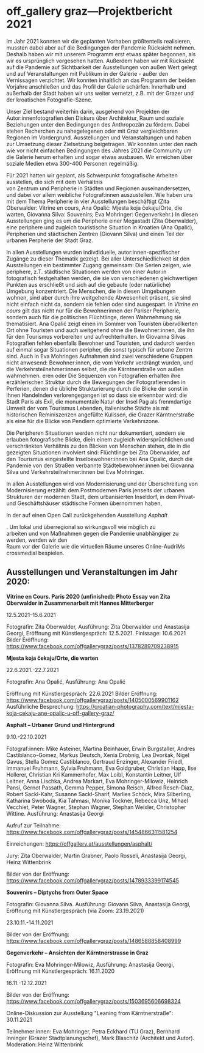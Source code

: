 # off_gallery graz&mdash;Projektbericht 2021

Im Jahr 2021 konnten wir die geplanten Vorhaben größtenteils realisieren, mussten dabei aber auf die Bedingungen der Pandemie Rücksicht nehmen. Deshalb haben wir mit unserem Programm erst etwas später begonnen, als wir es ursprünglich vorgesehen hatten. Außerdem haben wir mit Rücksicht auf die Pandemie auf Sichtbarkeit der Ausstellungen von außen Wert gelegt und auf Veranstaltungen mit Publikum in der Galerie - außer den Vernissagen verzichtet. Wir konnten inhaltlich an das Programm der beiden Vorjahre anschließen und das Profil der Galerie schärfen. Innerhalb und außerhalb der Stadt haben wir uns weiter vernetzt, z.B. mit der Grazer und der kroatischen Fotografie-Szene.

Unser Ziel bestand weiterhin darin, ausgehend von Projekten der Autor:innenfotografien den Diskurs über Architektur, Raum und soziale Beziehungen unter den Bedingungen des Anthropozän zu fördern. Dabei stehen Recherchen zu nahegelegenen oder mit Graz vergleichbaren Regionen im Vordergrund. Ausstellungen und Veranstaltungen und haben zur Umsetzung dieser Zielsetzung beigetragen. Wir konnten unter den nach wie vor nicht einfachen Bedingungen des Jahres 2021 die Community um die Galerie herum erhalten und sogar etwas ausbauen. Wir erreichen über soziale Medien etwa 300-400 Personen regelmäßig. 

Für 2021 hatten wir geplant, als Schwerpunkt fotografische Arbeiten ausstellen, die sich mit dem Verhältnis  
von Zentrum und Peripherie in Städten und Regionen auseinandersetzen, und dabei vor allem weibliche Fotograf:innen auszustellen. Wie haben uns mit dem Thema Peripherie in vier Ausstellungen beschäftigt (Zita Oberwalder: Vitrine en cours, Ana Opalić: Mjesta koja čekaju/Orte, die warten, Giovanna Silva: Souvenirs; Eva Mohringer: Gegenverkehr.) In diesen Ausstellungen ging es um die Peripherie einer Megastadt (Zita Oberwalder), eine periphere und zugleich touristische Situation in Kroatien (Ana Opalić), Peripherien und städtischen Zentren (Giovann Silva) und einen Teil der urbanen Perpherie der Stadt Graz. 

In allen Ausstellungen wurden indivdiduelle, autor:innen-spezifischer Zugänge zu dieser Thematik gezeigt. Bei aller Unterschiedlichkeit ist den Ausstellungen ein bestimmter Zugang gemeinsam: Die Serien zeigen, wie periphere, z.T. städtische Situationen werden von einer Autor:in fotografisch festgehalten werden, die sie von verschiedenen gleichwertigen Punkten aus erschließt und sich auf die gebaute (oder natürliche) Umgebung konzentriert. Die Menschen, die in diesen Umgebungen wohnen, sind aber durch ihre weitgehende Abwesenheit präsent, sie sind nicht einfach nicht da, sondern sie fehlen oder sind ausgespart. In *Vitrine en cours* gilt das nicht nur für die Bewohnerinnen der Pariser Peripherie, sondern auch für die politischen Flüchtlinge, deren Wahrnehmung sie thematisiert. Ana Opalić zeigt einen im Sommer von Touristen übervölkerten Ort ohne Touristen und auch weitgehend ohne die Bewohner:innen, die ihn für den Tourismus vorbereiten und aufrechterhalten. In Giovanna Silvas Fotografien fehlen ebenfalls Bewohner und Touristen, und dadurch werden auf einmal sogar Situationen peripher, die sonst typisch für urbane Zentrn sind. Auch in Eva Mohringes Aufnahmen sind zwei verschiedene Gruppen nicht anwesend: Bewohner:innen, die vom Verkehr verdrängt wurden, und die Verkehrsteilnehmer:innen selbst, die die Kärntnerstraße von außen wahrnehmen. eren oder Die Sequenzen von Fotografien erhalten ihre erzählerischen Struktur durch die Bewegungen der Fotografierenden in Perferien, denen die übliche Strukturierung durch die Blicke der sonst in ihnen Handelnden verlorengegangen ist so dass sie erkennbar wird: die Stadt Paris als Exil, die monumentale Natur der Insel Pag als frenmdartige Umwelt der vom Tourismus Lebenden, italienische Städte als mit historischen Reminiszenzen angefüllte Kulissen, die Grazer Kärntnerstraße als eine für die Blicke von Pendlern optimierte Verkehrszone.

Die Peripheren Situationen werden nicht nur dokumentiert, sondern sie erlauben fotografische Blicke, diein einem zugleich widersprüchlichen und verschränkten Verhältnis zu den Blicken von Menschen stehen, die in die gezeigten Situationen involviert sind: Flüchtlinge bei Zita Oberwalder, auf den Tourismus eingestellte Inselbewohner:innen bei Ana Opalić, durch die Pandemie von den Straßen verbannte Städtebewohner:innen bei Giovanna Silva und Verkehrsteilnehmer:innen bei Eva Mohringer. 

In allen Ausstellungen wird von Modernisierung und der Überschreitung von Modernisierung erzählt: dem Postmodernen Paris jenseits der urbanen Strukturen der modernen Stadt, dem urbanisierten Inseldorf, in dem Privat- und Geschäftshäuser städtische Formen übernommen haben, 

In der auf einen Open Call zurückgehenden Ausstellung *Asphalt* 

. Um lokal und überregional so wirkungsvoll wie möglich zu  
arbeiten und von Maßnahmen gegen die Pandemie unabhängiger zu werden, werden wir den  
Raum vor der Galerie wie die virtuellen Räume unseres Online-AudriMs crossmedial bespielen.

## Ausstellungen und Veranstaltungen im Jahr 2020:

**Vitrine en Cours. Paris 2020 (unfinished): Photo Essay von Zita Oberwalder in Zusammenarbeit mit Hannes Mitterberger**


12.5.2021–15.6.2021

Fotografin: Zita Oberwalder, Ausführung: Zita Oberwalder und Anastasija Georgi, Eröffnung mit Künstlergespräch: 12.5.2021. Finissage: 10.6.2021
Bilder Eröffnung: https://www.facebook.com/offgallerygraz/posts/1378289709238915


**Mjesta koja čekaju/Orte, die warten**


22.6.2021.-22.7.2021

Fotografin: Ana Opalić, Ausführung: Ana Opalić


Eröffnung mit Künstlergespräch: 22.6.2021
Bilder Eröffnung: https://www.facebook.com/offgallerygraz/posts/1405000569901162 
Ausführliche Besprechung: https://croatian-photography.com/text/mjesta-koja-cekaju-ane-opalic-u-off-gallery-graz/ 


**Asphalt – Urbaner Grund und Hintergrund**

9.10.-22.10.2021 


Fotograf:innen: Mike Asteiner, Martina Beinhauer, Erwin Burgstaller, Andres Castiblanco-Gomez, Markus Deutsch, Xenia Drobnig, Lea Dvoršak, Nigel Gavus, Stella Gomez Castiblanco, Gertraud Enzinger, Alexander Friedl, Immanuel Fruhmann, Sylvia Fruhmann, Eva Goldgruber, Christian Happ, Ilse Hollerer, Christian Kri Kammerhofer, Max Loibl, Konstantin Leitner, Ulf Leitner, Anna Lischka, Andrea Markart, Eva Mohringer-Milowiz, Heinrich Pansi, Gernot Passath, Gemma Pepper, Simona Reisch, Alfred Resch-Diaz, Robert Sackl-Kahr, Susanne Sackl-Sharif, Marlies Schöck, Mira Silberling, Katharina Swoboda, Kia Tahmasi, Monika Tockner, Rebecca Unz, Mihael Vecchiet, Peter Wagner, Stephan Wagner, Stephan Weixler, Christopher Wittine.  Ausführung: Anastasija Georgi

Aufruf zur Teilnahme: https://www.facebook.com/offgallerygraz/posts/1454866311581254 

Einreichungen: https://offgallery.at/ausstellungen/asphalt/

Jury: Zita Oberwalder, Martin Grabner, Paolo Rosseli, Anastasija Georgi, Heinz Wittenbrink

Bilder von der Eröffnung: https://www.facebook.com/offgallerygraz/posts/1478933399174545 


**Souvenirs – Diptychs from Outer Space**

Fotografin: Giovanna Silva. Ausführung: Giovann Silva, Anastasija Georgi, Eröffnung mit Künstlergespräch (via Zoom: 23.19.2021)

23.10.11.-14.11.2021

Bilder von der Eröffnung: https://www.facebook.com/offgallerygraz/posts/1486588858408999 


**Gegenverkehr – Ansichten der Kärntnerstrasse in Graz**

Fotografin: Eva Mohringer-Milowiz, Ausführung: Anastasija Georgi, Eröffnung mit Künstlergespräch: 16.11.2020

16.11.-12.12.2021

Bilder von der Eröffnung: https://www.facebook.com/offgallerygraz/posts/1503695606698324 

Online-Diskussion zur Ausstellung "Leaning from Kärntnerstraße": 30.11.2021

Teilnehmer:innen:  Eva Mohringer, Petra Eckhard (TU Graz),  Bernhard Inninger (Grazer Stadtplanungschef), Mark Blaschitz (Architekt und Autor). Moderation: Heinz Wittenbrink